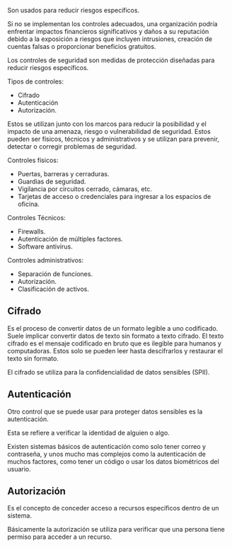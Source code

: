 Son usados para reducir riesgos específicos. 

Si no se implementan los controles adecuados, una organización podría enfrentar impactos financieros significativos y daños a su reputación debido a la exposición a riesgos que incluyen intrusiones, creación de cuentas falsas o proporcionar beneficios gratuitos. 

Los controles de seguridad son medidas de protección diseñadas para reducir riesgos específicos. 

Tipos de controles:
- Cifrado
- Autenticación
- Autorización. 

Estos se utilizan junto con los marcos para reducir la posibilidad y el impacto de una amenaza, riesgo o vulnerabilidad de seguridad. Estos pueden ser físicos, técnicos y administrativos y se utilizan para prevenir, detectar o corregir problemas de seguridad. 

Controles físicos:
- Puertas, barreras y cerraduras. 
- Guardias de seguridad. 
- Vigilancia por circuitos cerrado, cámaras, etc. 
- Tarjetas de acceso o credenciales para ingresar a los espacios de oficina. 

Controles Técnicos: 
-  Firewalls.
- Autenticación de múltiples factores.
- Software antivirus. 

Controles administrativos: 
- Separación de funciones.
- Autorización.
- Clasificación de activos. 
## Cifrado

Es el proceso de convertir datos de un formato legible a uno codificado. Suele implicar convertir datos de texto sin formato a texto cifrado. El texto cifrado es el mensaje codificado en bruto que es ilegible para humanos y computadoras. Estos solo se pueden leer hasta descifrarlos y restaurar el texto sin formato. 

El cifrado se utiliza para la confidencialidad de datos sensibles (SPII).

## Autenticación

Otro control que se puede usar para proteger datos sensibles es la autenticación. 

Esta se refiere a verificar la identidad de alguien o algo. 

Existen sistemas básicos de autenticación como solo tener correo y contraseña, y unos mucho mas complejos como la autenticación de muchos factores, como tener un código o usar los datos biométricos del usuario. 

## Autorización 

Es el concepto de conceder acceso a recursos específicos dentro de un sistema. 
 
Básicamente la autorización se utiliza para verificar que una persona tiene permiso para acceder a un recurso. 


